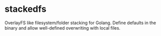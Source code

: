 # stackedfs
OverlayFS like filesystem/folder stacking for Golang. Define defaults in the binary and allow well-defined overwriting with local files.
